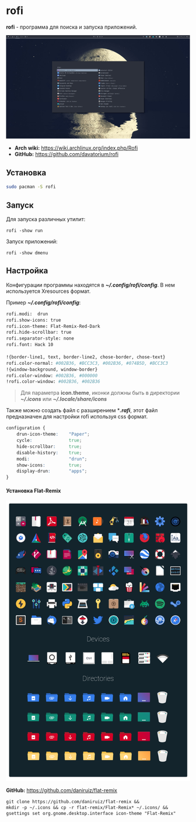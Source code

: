 # rofi

**rofi** - программа для поиска и запуска приложений.

![rofi](./image/rofi.jpg)

* **Arch wiki:** https://wiki.archlinux.org/index.php/Rofi
* **GitHub:** https://github.com/davatorium/rofi


## Установка
```bash
sudo pacman -S rofi
```


## Запуск
Для запуска различных утилит:
```console
rofi -show run
```
Запуск приложений:
```console
rofi -show dmenu
```


## Настройка
Конфигурации программы находятся в ***~/.config/rofi/config***. 
В нем используется Xresources формат.

Пример ***~/.config/rofi/config***:
```bash
rofi.modi:	drun
rofi.show-icons: true
rofi.icon-theme: Flat-Remix-Red-Dark
rofi.hide-scrollbar: true
rofi.separator-style: none
rofi.font: Hack 10

!{border-line1, text, border-line2, chose-border, chose-text} 
rofi.color-normal: #002B36, #BCC3C3, #002B36, #074B5D, #BCC3C3
!{window-background, window-border}
rofi.color-window: #002B36, #000000
!rofi.color-window: #002B36, #002B36

```
> Для параметра **icon.theme**, иконки должны быть в директории ***~/.icons*** или ***~/.locale/share/icons***

Также можно создать файл с разширением ****.rafi***, этот файл предназначен для настройки rofi используя css формат.

```css
configuration {
    drun-icon-theme:    "Paper";
    cycle:              true;
    hide-scrollbar:     true;
    disable-history:    true;
    modi:               "drun";
    show-icons:         true;
    display-drun:       "apps";
}
```

#### Установка Flat-Remix

![Flat-Remix](./image/flat-remix-icons.png)

**GitHub:** https://github.com/daniruiz/flat-remix

```console
git clone https://github.com/daniruiz/flat-remix &&
mkdir -p ~/.icons && cp -r flat-remix/Flat-Remix* ~/.icons/ &&
gsettings set org.gnome.desktop.interface icon-theme "Flat-Remix"
```


